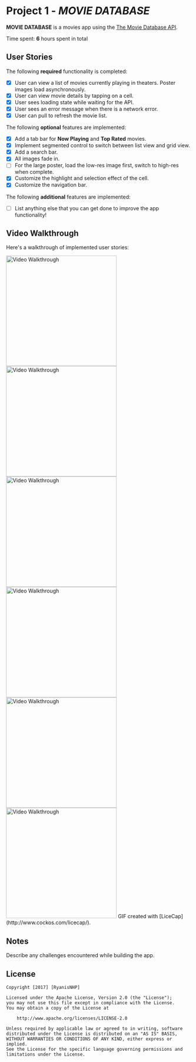 # Project 1 - *MOVIE DATABASE*

**MOVIE DATABASE** is a movies app using the [The Movie Database API](http://docs.themoviedb.apiary.io/#).

Time spent: **6** hours spent in total

## User Stories

The following **required** functionality is completed:

- [x] User can view a list of movies currently playing in theaters. Poster images load asynchronously.
- [x] User can view movie details by tapping on a cell.
- [x] User sees loading state while waiting for the API.
- [x] User sees an error message when there is a network error.
- [x] User can pull to refresh the movie list.

The following **optional** features are implemented:

- [x] Add a tab bar for **Now Playing** and **Top Rated** movies.
- [x] Implement segmented control to switch between list view and grid view.
- [x] Add a search bar.
- [x] All images fade in.
- [ ] For the large poster, load the low-res image first, switch to high-res when complete.
- [x] Customize the highlight and selection effect of the cell.
- [x] Customize the navigation bar.

The following **additional** features are implemented:

- [ ] List anything else that you can get done to improve the app functionality!

## Video Walkthrough

Here's a walkthrough of implemented user stories:

<img src='http://i.imgur.com/IkfbHFl.gif' title='Movie' width='300' alt='Video Walkthrough' />
<img src='http://i.imgur.com/cNKMcuX.gif' title='Movie' width='300' alt='Video Walkthrough' />
<img src='http://i.imgur.com/IA0k8C3.gif' title='Movie' width='300' alt='Video Walkthrough' />
<img src='http://i.imgur.com/ohqmyD5.gif' title='Movie' width='300' alt='Video Walkthrough' />
<img src='http://i.imgur.com/NqFdpUa.gif' title='Movie' width='300' alt='Video Walkthrough' />
<img src='http://i.imgur.com/SAyNzEG.gif' title='Movie' width='300' alt='Video Walkthrough' />
GIF created with [LiceCap](http://www.cockos.com/licecap/).

## Notes

Describe any challenges encountered while building the app.

## License

    Copyright [2017] [RyanisNHP]

    Licensed under the Apache License, Version 2.0 (the "License");
    you may not use this file except in compliance with the License.
    You may obtain a copy of the License at

        http://www.apache.org/licenses/LICENSE-2.0

    Unless required by applicable law or agreed to in writing, software
    distributed under the License is distributed on an "AS IS" BASIS,
    WITHOUT WARRANTIES OR CONDITIONS OF ANY KIND, either express or implied.
    See the License for the specific language governing permissions and
    limitations under the License.
